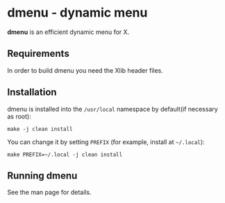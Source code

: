 # dmenu - dynamic menu

**dmenu** is an efficient dynamic menu for X.


## Requirements

In order to build dmenu you need the Xlib header files.


## Installation

dmenu is installed into the `/usr/local` namespace by default(if necessary as root):

    make -j clean install

You can change it by setting `PREFIX` (for example, install at `~/.local`):

    make PREFIX=~/.local -j clean install


## Running dmenu

See the man page for details.
